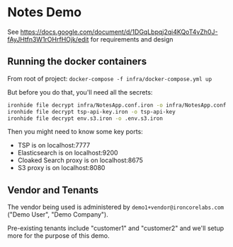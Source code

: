 # Notes Demo

See https://docs.google.com/document/d/1DGqLbpqj2qi4KQoT4vZh0J-fAyJHtfn3W1rOHrfHOjk/edit for requirements and design

## Running the docker containers

From root of project: `docker-compose -f infra/docker-compose.yml up`

But before you do that, you'll need all the secrets:

```bash
ironhide file decrypt infra/NotesApp.conf.iron -o infra/NotesApp.conf
ironhide file decrypt tsp-api-key.iron -o tsp-api-key
ironhide file decrypt env.s3.iron -o .env.s3.iron
```

Then you might need to know some key ports:

* TSP is on localhost:7777
* Elasticsearch is on localhost:9200
* Cloaked Search proxy is on localhost:8675
* S3 proxy is on localhost:8080

## Vendor and Tenants

The vendor being used is administered by `demo1+vendor@ironcorelabs.com` ("Demo User", "Demo Company").

Pre-existing tenants include "customer1" and "customer2" and we'll setup more for the purpose of this demo.
